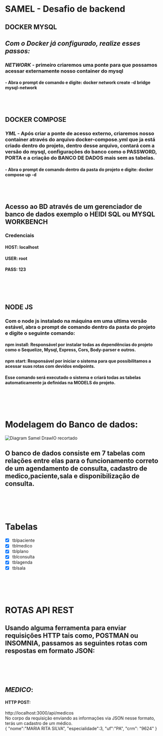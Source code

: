 # SAMEL - Desafio de backend

## **DOCKER MYSQL**
## _Com o Docker já configurado, realize esses passos:_
### **_NETWORK_** - primeiro criaremos uma ponte para que possamos acessar externamente nosso container do mysql
#### **- Abra o prompt de comando e digite: docker network create -d bridge mysql-network**
## <br>
## **DOCKER COMPOSE**
### **_YML_** - Após criar a ponte de acesso externo, criaremos nosso container através do arquivo docker-compose.yml que ja está criado dentro do projeto, dentro desse arquivo, contará com a versão do mysql, configurações do banco como o PASSWORD, PORTA e a criação do BANCO DE DADOS mais sem as tabelas.
#### **- Abra o prompt de comando dentro da pasta do projeto e digite: docker compose up -d**
## <br>

## Acesso ao BD através de um gerenciador de banco de dados exemplo o HEIDI SQL ou MYSQL WORKBENCH
### **Credenciais** 
#### **HOST**: localhost
#### **USER**: root
#### **PASS**: 123
# <br>
## **NODE JS**
### Com o node js instalado na máquina em uma ultima versão estável, abra o prompt de comando dentro da pasta do projeto e digite o seguinte comando:
#### **npm install**: Responsável por instalar todas as dependências do projeto como o Sequelize, Mysql, Express, Cors, Body-parser e outros.
#### **npm start**: Responsável por iniciar o sistema para que possibilitamos a acessar suas rotas com devidos endpoints.
#### Esse comando será executado o sistema e criará todas as tabelas automaticamente ja definidas na MODELS do projeto.

# <br>
# Modelagem do Banco de dados:

![Diagram Samel DrawIO recortado](https://user-images.githubusercontent.com/30244120/156241962-9d79fce5-b116-42a1-ba73-bbb195e34928.jpg)

## **O banco de dados consiste em 7 tabelas com relações entre elas para o funcionamento correto de um agendamento de consulta, cadastro de medico,paciente,sala e disponibilização de consulta.**
# <br>
# Tabelas
- [x] tblpaciente
- [x] tblmedico
- [x] tblplano
- [x] tblconsulta
- [x] tblagenda
- [x] tblsala

# <br>

# **ROTAS API REST**
## **Usando alguma ferramenta para enviar requisições HTTP tais como, POSTMAN ou INSOMNIA, passamos as seguintes rotas com respostas em formato JSON**:

# <br>
## **_MEDICO_**:
#### **HTTP POST:** <br>
http://localhost:3000/api/medicos <br>
No corpo da requisição enviando as informações via JSON nesse formato, terás um cadastro de um médico. <br>
{
	"nome":"MARIA RITA SILVA",
	"especialidade":3,
	"uf":"PA",
	"crm": "9624"
}
